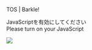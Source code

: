 TOS | Barkle!

JavaScriptを有効にしてください  
Please turn on your JavaScript

![](/static-assets/splash.png?1730530562689)